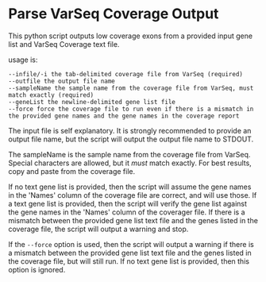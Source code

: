 # Parse VarSeq Coverage Output
This python script outputs low coverage exons from a provided input gene list and VarSeq Coverage text file.

usage is:

    --infile/-i the tab-delimited coverage file from VarSeq (required)
    --outfile the output file name
    --sampleName the sample name from the coverage file from VarSeq, must match exactly (required)
    --geneList the newline-delimited gene list file
    --force force the coverage file to run even if there is a mismatch in the provided gene names and the gene names in the coverage report
    
The input file is self explanatory. It is strongly recommended to provide an output file name, but the script will output the output file name to STDOUT.

The sampleName is the sample name from the coverage file from VarSeq. Special characters are allowed, but it *must* match exactly. For best results, copy and paste from the coverage file.

If no text gene list is provided, then the script will assume the gene names in the 'Names' column of the coverage file are correct, and will use those. If a text gene list is provided, then the script will verify the gene list against the gene names in the 'Names' column of the coverager file. If there is a mismatch between the provided gene list text file and the genes listed in the coverage file, the script will output a warning and stop.

If the `--force` option is used, then the script will output a warning if there is a mismatch between the provided gene list text file and the genes listed in the coverage file, but will still run. If no text gene list is provided, then this option is ignored.
